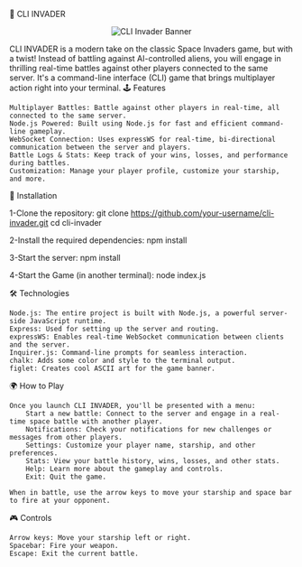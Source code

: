 🚀 CLI INVADER
<p align="center"> <img src="https://your-image-url.com" alt="CLI Invader Banner" /> </p>

CLI INVADER is a modern take on the classic Space Invaders game, but with a twist! Instead of battling against AI-controlled aliens, you will engage in thrilling real-time battles against other players connected to the same server. It's a command-line interface (CLI) game that brings multiplayer action right into your terminal.
🕹️ Features

    Multiplayer Battles: Battle against other players in real-time, all connected to the same server.
    Node.js Powered: Built using Node.js for fast and efficient command-line gameplay.
    WebSocket Connection: Uses expressWS for real-time, bi-directional communication between the server and players.
    Battle Logs & Stats: Keep track of your wins, losses, and performance during battles.
    Customization: Manage your player profile, customize your starship, and more.

🚧 Installation

1-Clone the repository:
git clone https://github.com/your-username/cli-invader.git
cd cli-invader

2-Install the required dependencies:
  npm install

3-Start the server:
  npm install

4-Start the Game (in another terminal):
  node index.js

🛠️ Technologies

    Node.js: The entire project is built with Node.js, a powerful server-side JavaScript runtime.
    Express: Used for setting up the server and routing.
    expressWS: Enables real-time WebSocket communication between clients and the server.
    Inquirer.js: Command-line prompts for seamless interaction.
    chalk: Adds some color and style to the terminal output.
    figlet: Creates cool ASCII art for the game banner.

🌍 How to Play

    Once you launch CLI INVADER, you'll be presented with a menu:
        Start a new battle: Connect to the server and engage in a real-time space battle with another player.
        Notifications: Check your notifications for new challenges or messages from other players.
        Settings: Customize your player name, starship, and other preferences.
        Stats: View your battle history, wins, losses, and other stats.
        Help: Learn more about the gameplay and controls.
        Exit: Quit the game.

    When in battle, use the arrow keys to move your starship and space bar to fire at your opponent.

🎮 Controls

    Arrow keys: Move your starship left or right.
    Spacebar: Fire your weapon.
    Escape: Exit the current battle.

